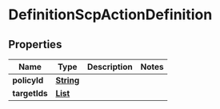 

# DefinitionScpActionDefinition


## Properties

| Name | Type | Description | Notes |
|------------ | ------------- | ------------- | -------------|
|**policyId** | [**String**](String.md) |  |  |
|**targetIds** | [**List**](List.md) |  |  |



